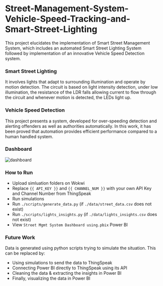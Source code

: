 # Street-Management-System-Vehicle-Speed-Tracking-and-Smart-Street-Lighting
This project elucidates the implementation of Smart Street Management System, which includes an automated Smart Street Lighting System followed by implementation of an innovative Vehicle Speed Detection system. 

### Smart Street Lighting
It involves lights that adapt to surrounding illumination and operate by motion detection. The circuit is based on light intensity detection, under low illumination, the resistance of the LDR falls allowing current to flow through the circuit and whenever motion is detected, the LEDs light up.

### Vehicle Speed Detection
This project presents a system, developed for over-speeding detection and alerting offenders as well as authorities automatically. In this work, it has been proved that automation provides efficient performance compared to a human handled system.

### Dashboard
![dashboard](https://github.com/saifsafsf/Street-Management-System-Vehicle-Speed-Tracking-and-Smart-Street-Lighting/assets/73883918/348bbb14-daa9-4b47-87c7-b34e86eb5c4f)

### How to Run
- Upload simluation folders on Wokwi
- Replace `{{ API_KEY }}` and `{{ CHANNEL_NUM }}` with your own API Key and Channel Number from ThingSpeak
- Run simulations
- Run `./scripts/generate_data.py` (if `./data/street_data.csv` does not exist)
- Run `./scripts/lights_insights.py` (if `./data/lights_insights.csv` does not exist)
- View `Street Mgmt System Dashboard using.pbix` Power BI

### Future Work
Data is generated using python scripts trying to simulate the situation. This can be replaced by:
- Using simulations to send the data to ThingSpeak
- Connecting Power BI directly to ThingSpeak using its API
- Cleaning the data & extracting the insights in Power BI
- Finally, visualizing the data in Power BI

